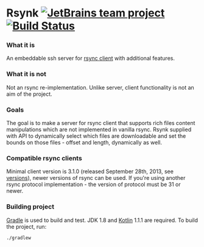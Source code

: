 # Rsynk  [![JetBrains team project](http://jb.gg/badges/team-flat-square.svg)](https://confluence.jetbrains.com/display/ALL/JetBrains+on+GitHub) [![Build Status](https://travis-ci.org/JetBrains/rsynk.svg?branch=master)](https://travis-ci.org/JetBrains/rsynk)

### What it is ###
An embeddable ssh server for [rsync client](https://rsync.samba.org) with additional features.

### What it is not ###
Not an rsync re-implementation. Unlike server, client functionality is not an aim of the project.

### Goals ###
The goal is to make a server for rsync client that supports rich files content manipulations which are not implemented in vanilla rsync. Rsynk supplied with API to dynamically select which files are downloadable and set the bounds on those files - offset and length, dynamically as well.

### Compatible rsync clients ###
Minimal client version is 3.1.0 (released September 28th, 2013, see [versions](https://rsync.samba.org/)), newer versions of rsync can be used. If you're using another rsync protocol implementation - the version of protocol must be 31 or newer. 

### Building project
[Gradle](http://www.gradle.org) is used to build and test. JDK 1.8 and [Kotlin](http://kotlinlang.org)
1.1.1 are required. To build the project, run:

    ./gradlew
